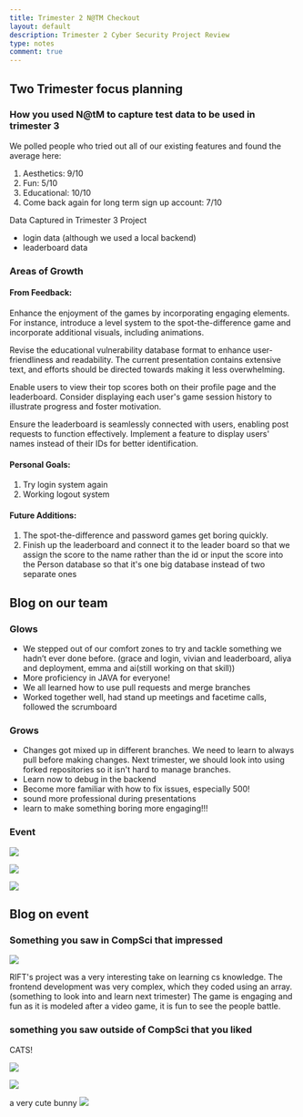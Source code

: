```yaml
---
title: Trimester 2 N@TM Checkout
layout: default
description: Trimester 2 Cyber Security Project Review
type: notes
comment: true
---
```


## Two Trimester focus planning

### How you used N@tM to capture test data to be used in trimester 3

We polled people who tried out all of our existing features and found the average here:

1. Aesthetics: 9/10
2. Fun: 5/10
3. Educational: 10/10
4. Come back again for long term sign up account: 7/10

Data Captured in Trimester 3 Project
- login data (although we used a local backend)
- leaderboard data

### Areas of Growth

#### From Feedback:
Enhance the enjoyment of the games by incorporating engaging elements. For instance, introduce a level system to the spot-the-difference game and incorporate additional visuals, including animations.

Revise the educational vulnerability database format to enhance user-friendliness and readability. The current presentation contains extensive text, and efforts should be directed towards making it less overwhelming.

Enable users to view their top scores both on their profile page and the leaderboard. Consider displaying each user's game session history to illustrate progress and foster motivation.

Ensure the leaderboard is seamlessly connected with users, enabling post requests to function effectively. Implement a feature to display users' names instead of their IDs for better identification.

#### Personal Goals:
1. Try login system again
2. Working logout system

#### Future Additions:
1. The spot-the-difference and password games get boring quickly.
2. Finish up the leaderboard and connect it to the leader board so that we assign the score to the name rather than the id or input the score into the Person database so that it's one big database instead of two separate ones


## Blog on our team

### Glows
- We stepped out of our comfort zones to try and tackle something we hadn’t ever done before. (grace and login, vivian and leaderboard, aliya and deployment, emma and ai(still working on that skill))
- More proficiency in JAVA for everyone!
- We all learned how to use pull requests and merge branches
- Worked together well, had stand up meetings and facetime calls, followed the scrumboard

### Grows
- Changes got mixed up in different branches. We need to learn to always pull before making changes. Next trimester, we should look into using forked repositories so it isn't hard to manage branches.
- Learn now to debug in the backend
- Become more familiar with how to fix issues, especially 500!
- sound more professional during presentations
- learn to make something boring more engaging!!!

### Event

![](https://cdn.discordapp.com/attachments/879557685253664768/1211161108879253534/Screenshot_2024-02-24_at_8.01.44_PM.png?ex=65ed30ae&is=65dabbae&hm=da940e70d852e4f0d986187c528312329ddaa5cffe03b7af1eedd2a8094ff964&)

![](https://cdn.discordapp.com/attachments/879557685253664768/1211161154894962748/Screenshot_2024-02-24_at_8.01.57_PM.png?ex=65ed30b9&is=65dabbb9&hm=2c99ada8bec49e7ee889f5eafec7bd2fec895f1f65e8283a9434bb964ed6a824&)

![](https://cdn.discordapp.com/attachments/879557685253664768/1211161457710858270/Screenshot_2024-02-24_at_8.03.06_PM.png?ex=65ed3101&is=65dabc01&hm=f0976ea4e4d5556fa452676c684bab1e2ebbac5aefef39171a367a3c93244e0b&)

## Blog on event

### Something you saw in CompSci that impressed

![](https://cdn.discordapp.com/attachments/879557685253664768/1211161504401989642/Screenshot_2024-02-24_at_8.03.21_PM.png?ex=65ed310c&is=65dabc0c&hm=5667990b57fd1db4c338079d2005f6e499afb02d2f430d68e860e41d3ed67655&0)

RIFT's project was a very interesting take on learning cs knowledge. The frontend development was very complex, which they coded using an array. (something to look into and learn next trimester) The game is engaging and fun as it is modeled after a video game, it is fun to see the people battle.

### something you saw outside of CompSci that you liked

CATS!

![](https://cdn.discordapp.com/attachments/879557685253664768/1211161590527688724/Screenshot_2024-02-24_at_8.03.41_PM.png?ex=65ed3121&is=65dabc21&hm=4aeb5c58f632bc9f7de21498e6be2c3ee31300779630434e42f5fc842a3cc132&)

![](https://cdn.discordapp.com/attachments/879557685253664768/1211161651878043688/Screenshot_2024-02-24_at_8.03.55_PM.png?ex=65ed3130&is=65dabc30&hm=2d73b0bc2b5dfee7b65d3f67a613698b3eda4b188e532f864c79e082d1817a41&)

a very cute bunny
![](https://cdn.discordapp.com/attachments/879557685253664768/1208163462455365632/IMG_2705.jpg?ex=65eb8368&is=65d90e68&hm=49597c87413bff17b864dcaca65a233cd34406dc613b8535408daf9abf37f7fb&)